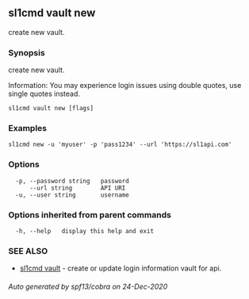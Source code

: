 ## sl1cmd vault new

create new vault.

### Synopsis

create new vault.

Information:
  You may experience login issues using double quotes, use single quotes instead.
  

```
sl1cmd vault new [flags]
```

### Examples

```
sl1cmd new -u 'myuser' -p 'pass1234' --url 'https://sl1api.com'
```

### Options

```
  -p, --password string   password
      --url string        API URI
  -u, --user string       username
```

### Options inherited from parent commands

```
  -h, --help   display this help and exit
```

### SEE ALSO

* [sl1cmd vault](sl1cmd_vault.md)	 - create or update login information vault for api.

###### Auto generated by spf13/cobra on 24-Dec-2020
